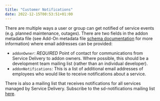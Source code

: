 ```yaml
---
title: "Customer Notifications"
date: 2022-12-15T00:53:51+01:00
---
```


There are multiple ways a user or group can get notified of service events (e.g.
planned maintenance, outages). There are two fields in the addon metadata file
(see Add-On metadata file [schema documentation](https://github.com/mt-sre/managed-tenants-cli/blob/main/docs/tenants/zz_metadata_schema_generated.md)
for more information) where email addresses can be provided:

* `addonOwner`: *REQUIRED* Point of contact for communications from Service Delivery to
  addon owners. Where possible, this should be a development team mailing list
  (rather than an individual developer).
* `addonNotifications`: This is a list of additional email addresses of
  employees who would like to receive notifications about a service.

There is also a mailing list that receives notifications for all services managed
by Service Delivery. Subscribe to the sd-notifications mailing list
[here](https://post-office.corp.redhat.com/mailman/listinfo/sd-notifications).
